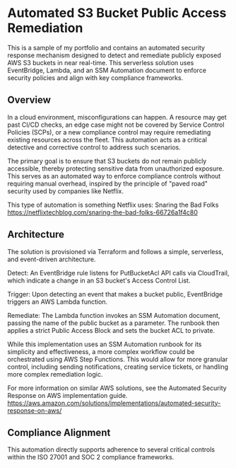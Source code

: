 # Automated S3 Bucket Public Access Remediation
This is a sample of my portfolio and contains an automated security response mechanism designed to detect and remediate publicly exposed AWS S3 buckets in near real-time. This serverless solution uses EventBridge, Lambda, and an SSM Automation document to enforce security policies and align with key compliance frameworks.

## Overview
In a cloud environment, misconfigurations can happen. A resource may get past CI/CD checks, an edge case might not be covered by Service Control Policies (SCPs), or a new compliance control may require remediating existing resources across the fleet. This automation acts as a critical detective and corrective control to address such scenarios.

The primary goal is to ensure that S3 buckets do not remain publicly accessible, thereby protecting sensitive data from unauthorized exposure. This serves as an automated way to enforce compliance controls without requiring manual overhead, inspired by the principle of "paved road" security used by companies like Netflix.

This type of automation is something Netflix uses: Snaring the Bad Folks https://netflixtechblog.com/snaring-the-bad-folks-66726a1f4c80

## Architecture
The solution is provisioned via Terraform and follows a simple, serverless, and event-driven architecture.

Detect: An EventBridge rule listens for PutBucketAcl API calls via CloudTrail, which indicate a change in an S3 bucket's Access Control List.

Trigger: Upon detecting an event that makes a bucket public, EventBridge triggers an AWS Lambda function.

Remediate: The Lambda function invokes an SSM Automation document, passing the name of the public bucket as a parameter. The runbook then applies a strict Public Access Block and sets the bucket ACL to private.

While this implementation uses an SSM Automation runbook for its simplicity and effectiveness, a more complex workflow could be orchestrated using AWS Step Functions. This would allow for more granular control, including sending notifications, creating service tickets, or handling more complex remediation logic.

For more information on similar AWS solutions, see the Automated Security Response on AWS implementation guide. https://aws.amazon.com/solutions/implementations/automated-security-response-on-aws/

## Compliance Alignment
This automation directly supports adherence to several critical controls within the ISO 27001 and SOC 2 compliance frameworks.